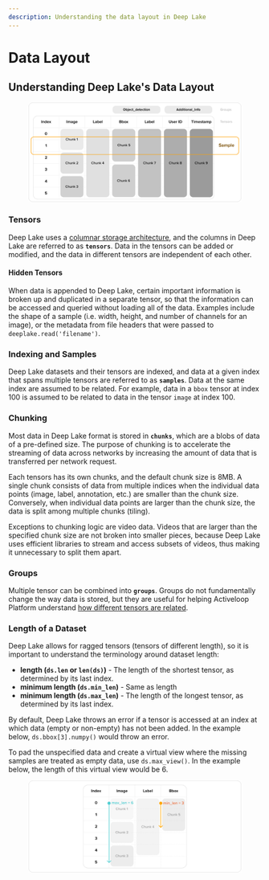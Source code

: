 ```yaml
---
description: Understanding the data layout in Deep Lake
---
```


# Data Layout

## Understanding Deep Lake's Data Layout

<figure><img src="../.gitbook/assets/image (15).png" alt=""><figcaption></figcaption></figure>

### Tensors

Deep Lake uses a [columnar storage architecture](https://en.wikipedia.org/wiki/Column-oriented\_DBMS), and the columns in Deep Lake are referred to as **`tensors`**. Data in the tensors can be added or modified, and the data in different tensors are independent of each other.

#### Hidden Tensors

When data is appended to Deep Lake, certain important information is broken up and duplicated in a separate tensor, so that the information can be accessed and queried without loading all of the data. Examples include the shape of a sample (i.e. width, height, and number of channels for an image), or the metadata from file headers that were passed to `deeplake.read('filename')`.&#x20;

### Indexing and Samples

Deep Lake datasets and their tensors are indexed, and data at a given index that spans multiple tensors are referred to as **`samples`**. Data at the same index are assumed to be related. For example, data in a `bbox` tensor at index 100 is assumed to be related to data in the tensor `image` at index 100.&#x20;

### Chunking

Most data in Deep Lake format is stored in **`chunks`**, which are a blobs of data of a pre-defined size. The purpose of chunking is to accelerate the streaming of data across networks by increasing the amount of data that is transferred per network request.

Each tensors has its own chunks, and the default chunk size is 8MB. A single chunk consists of data from multiple indices when the individual data points (image, label, annotation, etc.) are smaller than the chunk size. Conversely, when individual data points are larger than the chunk size, the data is split among multiple chunks (tiling).&#x20;

Exceptions to chunking logic are video data. Videos that are larger than the specified chunk size are not broken into smaller pieces, because Deep Lake uses efficient libraries to stream and access subsets of videos, thus making it unnecessary to split them apart.

### Groups

Multiple tensor can be combined into **`groups`**. Groups do not fundamentally change the way data is stored, but they are useful for helping Activeloop Platform understand [how different tensors are related](tensor-relationships.md).

### Length of a Dataset

Deep Lake allows for ragged tensors (tensors of different length), so it is important to understand the terminology around dataset length:

* **length (`ds.len` or `len(ds)`)** - The length of the shortest tensor, as determined by its last index.
* **minimum length (`ds.min_len`)** - Same as length
* **minimum length (`ds.max_len`)** - The length of the longest tensor, as determined by its last index.&#x20;

By default, Deep Lake throws an error if a tensor is accessed at an index at which data (empty or non-empty) has not been added. In the example below, `ds.bbox[3].numpy()` would throw an error.&#x20;

To pad the unspecified data and create a virtual view where the missing samples are treated as empty data, use `ds.max_view()`. In the example below, the length of this virtual view would be 6.

<figure><img src="../.gitbook/assets/image (28).png" alt=""><figcaption></figcaption></figure>

